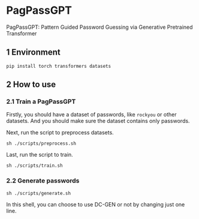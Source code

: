 # PagPassGPT
PagPassGPT: Pattern Guided Password Guessing via Generative Pretrained Transformer

## 1 Environment

```shell
pip install torch transformers datasets
```

## 2 How to use

### 2.1 Train a PagPassGPT

Firstly, you should have a dataset of passwords, like `rockyou` or other datasets. And you should make sure the dataset contains only passwords.

Next, run the script to preprocess datasets.
```shell
sh ./scripts/preprocess.sh
```

Last, run the script to train.
```shell
sh ./scripts/train.sh
```

### 2.2 Generate passwords

```shell
sh ./scripts/generate.sh
```

In this shell, you can choose to use DC-GEN or not by changing just one line.
